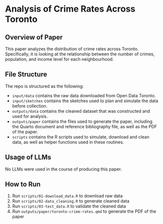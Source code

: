 # Analysis of Crime Rates Across Toronto

## Overview of Paper

This paper analyzes the distribution of crime rates across Toronto. Specifically, it is looking at the relationship between the number of crimes, population, and income level for each neighbourhood.

## File Structure

The repo is structured as the following:

-   `input/data` contains the raw data downloaded from Open Data Toronto.
-   `input/sketches` contains the sketches used to plan and simulate the data before collection.
-   `outputs/data` contains the cleaned dataset that was constructed and used for analysis.
-   `outputs/paper` contains the files used to generate the paper, including the Quarto document and reference bibliography file, as well as the PDF of the paper.
-   `scripts` contains the R scripts used to simulate, download and clean data, as well as helper functions used in these routines.

## Usage of LLMs
No LLMs were used in the course of producing this paper.

## How to Run

1.  Run `scripts/01-download_data.R` to download raw data
2.  Run `scripts/02-data_cleaning.R` to generate cleaned data
3.  Run `scripts/03-test_data.R` to validate the cleaned data
3.  Run `outputs/paper/toronto-crime-rates.qmd` to generate the PDF of the paper